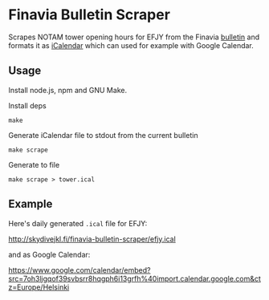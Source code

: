 
# Finavia Bulletin Scraper

Scrapes NOTAM tower opening hours for EFJY from the Finavia [bulletin][b] and formats
it as [iCalendar][ical] which can used for example with Google Calendar.

[b]: https://ais.fi/ais/bulletins/envfra.htm
[ical]: http://en.wikipedia.org/wiki/ICalendar

## Usage

Install node.js, npm and GNU Make.

Install deps

    make

Generate iCalendar file to stdout from the current bulletin

    make scrape

Generate to file

    make scrape > tower.ical

## Example

Here's daily generated `.ical` file for EFJY:

http://skydivejkl.fi/finavia-bulletin-scraper/efjy.ical

and as Google Calendar:

https://www.google.com/calendar/embed?src=7oh3ljgqof39svbsrr8hqgph6i13grfh%40import.calendar.google.com&ctz=Europe/Helsinki 
